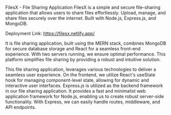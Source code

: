 FilesX - File Sharing Application
FilesX is a simple and secure file-sharing application that allows users to share files effortlessly. Upload, manage, and share files securely over the internet. Built with Node.js, Express.js, and MongoDB.

Deployment Link: https://filesx.netlify.app/

It is file sharing application, built using the MERN stack, combines MongoDB for secure database storage and React for a seamless front-end experience. With two servers running, we ensure optimal performance. This platform simplifies file sharing by providing a robust and intuitive solution.

This file sharing application, leverages various technologies to deliver a seamless user experience. On the frontend, we utilize React's useState hook for managing component-level state, allowing for dynamic and interactive user interfaces.
Express.js is utilized as the backend framework in our file sharing application. It provides a fast and minimalist web application framework for Node.js, enabling us to create robust server-side functionality. With Express, we can easily handle routes, middleware, and API endpoints.
